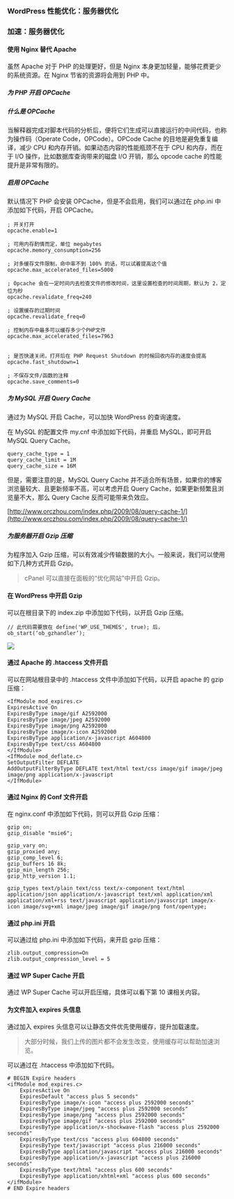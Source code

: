 ### WordPress 性能优化：服务器优化

### 加速：服务器优化

#### 使用 Nginx 替代 Apache

虽然 Apache 对于 PHP 的处理更好，但是 Nginx 本身更加轻量，能够花费更少的系统资源。在 Nginx 节省的资源将会用到 PHP 中。

##### 为 PHP 开启 OPCache

##### 什么是 OPCache

当解释器完成对脚本代码的分析后，便将它们生成可以直接运行的中间代码，也称为操作码（Operate Code，OPCode）。OPCode Cache 的目地是避免重复编译，减少 CPU 和内存开销。如果动态内容的性能瓶颈不在于 CPU 和内存，而在于 I/O 操作，比如数据库查询带来的磁盘 I/O 开销，那么 opcode cache 的性能提升是非常有限的。

##### 启用 OPCache

默认情况下 PHP 会安装 OPCache，但是不会启用，我们可以通过在 php.ini 中添加如下代码，开启  OPCache。

```
; 开关打开
opcache.enable=1

; 可用内存酌情而定，单位 megabytes
opcache.memory_consumption=256

; 对多缓存文件限制，命中率不到 100% 的话，可以试着提高这个值
opcache.max_accelerated_files=5000

; Opcache 会在一定时间内去检查文件的修改时间，这里设置检查的时间周期，默认为 2，定位为秒
opcache.revalidate_freq=240

; 设置缓存的过期时间
opcache.revalidate_freq=0

; 控制内存中最多可以缓存多少个PHP文件
opcache.max_accelerated_files=7963


; 是否快速关闭，打开后在 PHP Request Shutdown 的时候回收内存的速度会提高
opcache.fast_shutdown=1

; 不保存文件/函数的注释
opcache.save_comments=0
```

##### 为 MySQL 开启 Query Cache

通过为 MySQL 开启 Cache，可以加快 WordPress 的查询速度。

在 MySQL 的配置文件 my.cnf 中添加如下代码，并重启 MySQL，即可开启 MySQL Query Cache。

```
query_cache_type = 1  
query_cache_limit = 1M  
query_cache_size = 16M  
```

但是，需要注意的是，MySQL Query Cache 并不适合所有场景，如果你的博客浏览量较大、且更新频率不高，可以考虑开启 Query Cache，如果更新频繁且浏览量不大，那么 Query Cache 反而可能带来负效应。

[http://www.orczhou.com/index.php/2009/08/query-cache-1/](http://www.orczhou.com/index.php/2009/08/query-cache-1/)

##### 为服务器开启 Gzip 压缩

为程序加入 Gzip 压缩，可以有效减少传输数据的大小。一般来说，我们可以使用如下几种方式开启 Gzip。

> cPanel 可以直接在面板的“优化网站”中开启 Gzip。

#### 在 WordPress 中开启 Gzip

可以在根目录下的 index.zip 中添加如下代码，以开启 Gzip 压缩。

```
// 此代码需要放在 define('WP_USE_THEMES', true); 后，
ob_start(‘ob_gzhandler’);
```

![](https://postimg.aliavv.com/2018/o4ycc.png)

#### 通过 Apache 的 .htaccess 文件开启

可以在网站根目录中的 .htaccess 文件中添加如下代码，以开启 apache 的 gzip 压缩：

    <IfModule mod_expires.c>
    ExpiresActive On
    ExpiresByType image/gif A2592000
    ExpiresByType image/jpeg A2592000
    ExpiresByType image/png A2592000
    ExpiresByType image/x-icon A2592000
    ExpiresByType application/x-javascript A604800
    ExpiresByType text/css A604800
    </IfModule>
    <IfModule mod_deflate.c>
    SetOutputFilter DEFLATE
    AddOutputFilterByType DEFLATE text/html text/css image/gif image/jpeg image/png application/x-javascript
    </IfModule>

#### 通过 Nginx 的 Conf 文件开启

在 nginx.conf 中添加如下代码，则可以开启 Gzip 压缩：

```
gzip on;
gzip_disable "msie6";
 
gzip_vary on;
gzip_proxied any;
gzip_comp_level 6;
gzip_buffers 16 8k;
gzip_min_length 256;
gzip_http_version 1.1;
 
gzip_types text/plain text/css text/x-component text/html application/json application/x-javascript text/xml application/xml application/xml+rss text/javascript application/javascript image/x-icon image/svg+xml image/jpeg image/gif image/png font/opentype;
```

#### 通过 php.ini 开启

可以通过给 php.ini 中添加如下代码，来开启 gzip 压缩：

```
zlib.output_compression=On
zlib.output_compression_level = 5
```

#### 通过 WP Super Cache 开启

通过 WP Super Cache 可以开启压缩，具体可以看下第 10 课相关内容。

#### 为文件加入 expires 头信息

通过加入 expires 头信息可以让静态文件优先使用缓存，提升加载速度。

> 大部分时候，我们上传的图片都不会发生改变，使用缓存可以帮助加速浏览。

可以通过在 .htaccess 中添加如下代码。

```
# BEGIN Expire headers
<ifModule mod_expires.c>
    ExpiresActive On
    ExpiresDefault "access plus 5 seconds"
    ExpiresByType image/x-icon "access plus 2592000 seconds"
    ExpiresByType image/jpeg "access plus 2592000 seconds"
    ExpiresByType image/png "access plus 2592000 seconds"
    ExpiresByType image/gif "access plus 2592000 seconds"
    ExpiresByType application/x-shockwave-flash "access plus 2592000 seconds"
    ExpiresByType text/css "access plus 604800 seconds"
    ExpiresByType text/javascript "access plus 216000 seconds"
    ExpiresByType application/javascript "access plus 216000 seconds"
    ExpiresByType application/x-javascript "access plus 216000 seconds"
    ExpiresByType text/html "access plus 600 seconds"
    ExpiresByType application/xhtml+xml "access plus 600 seconds"
</ifModule>
# END Expire headers
```
